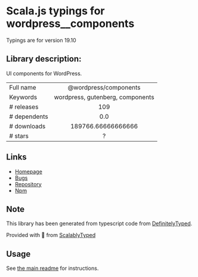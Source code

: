 
# Scala.js typings for wordpress__components

Typings are for version 19.10

## Library description:
UI components for WordPress.

|                    |                 |
| ------------------ | :-------------: |
| Full name          | @wordpress/components |
| Keywords           | wordpress, gutenberg, components |
| # releases         | 109 |
| # dependents       | 0.0 |
| # downloads        | 189766.66666666666 |
| # stars            | ? |

## Links
- [Homepage](https://github.com/WordPress/gutenberg/tree/HEAD/packages/components/README.md)
- [Bugs](https://github.com/WordPress/gutenberg/issues)
- [Repository](https://github.com/WordPress/gutenberg)
- [Npm](https://www.npmjs.com/package/%40wordpress%2Fcomponents)
    


## Note
This library has been generated from typescript code from [DefinitelyTyped](https://definitelytyped.org).

Provided with :purple_heart: from [ScalablyTyped](https://github.com/oyvindberg/ScalablyTyped)

## Usage
See [the main readme](../../readme.md) for instructions.


